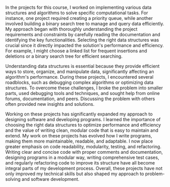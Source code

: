 In the projects for this course, I worked on implementing various data structures and algorithms to solve specific computational tasks. For instance, one project required creating a priority queue, while another involved building a binary search tree to manage and query data efficiently. My approach began with thoroughly understanding the project requirements and constraints by carefully reading the documentation and identifying the key functionalities. Selecting the right data structures was crucial since it directly impacted the solution's performance and efficiency. For example, I might choose a linked list for frequent insertions and deletions or a binary search tree for efficient searching.

Understanding data structures is essential because they provide efficient ways to store, organize, and manipulate data, significantly affecting an algorithm's performance. During these projects, I encountered several roadblocks, such as debugging complex algorithms or optimizing data structures. To overcome these challenges, I broke the problem into smaller parts, used debugging tools and techniques, and sought help from online forums, documentation, and peers. Discussing the problem with others often provided new insights and solutions.

Working on these projects has significantly expanded my approach to designing software and developing programs. I learned the importance of choosing the right data structures to optimize performance and efficiency and the value of writing clean, modular code that is easy to maintain and extend. My work on these projects has evolved how I write programs, making them more maintainable, readable, and adaptable. I now place greater emphasis on code readability, modularity, testing, and refactoring. Writing clear and concise code with proper comments and documentation, designing programs in a modular way, writing comprehensive test cases, and regularly refactoring code to improve its structure have all become integral parts of my development process. Overall, these projects have not only improved my technical skills but also shaped my approach to problem-solving and software development.







